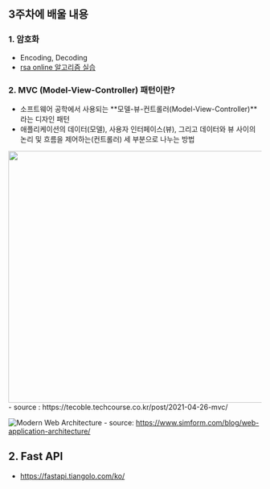 ## 3주차에 배울 내용
### 1. 암호화
- Encoding, Decoding
- [rsa online 알고리즘 실습](https://www.devglan.com/online-tools/rsa-encryption-decryption)

### 2. MVC (Model-View-Controller) 패턴이란?
- 소프트웨어 공학에서 사용되는 **모델-뷰-컨트롤러(Model-View-Controller)**라는 디자인 패턴
- 애플리케이션의 데이터(모델), 사용자 인터페이스(뷰), 그리고 데이터와 뷰 사이의 논리 및 흐름을 제어하는(컨트롤러) 세 부분으로 나누는 방법

<img src="https://tecoble.techcourse.co.kr/static/c73f913a7c220ec8cb3ee9a8579468b4/73a7d/mvc.avif" width="600" height="500">
        - source : https://tecoble.techcourse.co.kr/post/2021-04-26-mvc/

![Modern Web Architecture](https://www.simform.com/wp-content/uploads/2021/05/webapparchitecture5.png)
        - source: https://www.simform.com/blog/web-application-architecture/

## 2. Fast API
- https://fastapi.tiangolo.com/ko/

